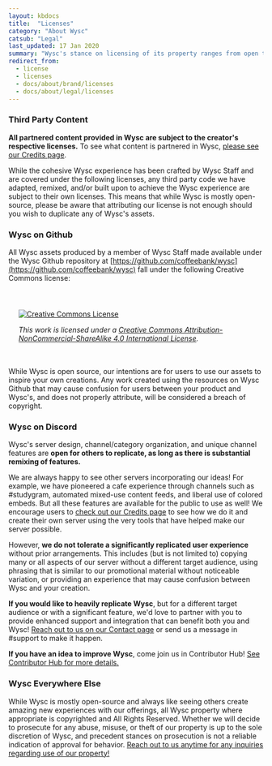 ```yaml
---
layout: kbdocs
title:  "Licenses"
category: "About Wysc"
catsub: "Legal"
last_updated: 17 Jan 2020
summary: "Wysc's stance on licensing of its property ranges from open to restricted based on your use case. Explore your options below."
redirect_from:
  - license
  - licenses
  - docs/about/brand/licenses
  - docs/about/legal/licenses
---
```



### Third Party Content

**All partnered content provided in Wysc are subject to the creator's respective licenses.** To see what content is partnered in Wysc, [please see our Credits page](credits).

While the cohesive Wysc experience has been crafted by Wysc Staff and are covered under the following licenses, any third party code we have adapted, remixed, and/or built upon to achieve the Wysc experience are subject to their own licenses. This means that while Wysc is mostly open-source, please be aware that attributing our license is not enough should you wish to duplicate any of Wysc's assets.


### Wysc on Github

All Wysc assets produced by a member of Wysc Staff made available under the Wysc Github repository at [https://github.com/coffeebank/wysc](https://github.com/coffeebank/wysc) fall under the following Creative Commons license:


<div style="padding:20px;padding-top:40px;">
<a rel="license" href="http://creativecommons.org/licenses/by-nc-sa/4.0/"><img alt="Creative Commons License" style="border-width:0" src="https://i.creativecommons.org/l/by-nc-sa/4.0/88x31.png" /></a>
<br>
<p style="font-style:italic;">This work is licensed under a <a rel="license" href="http://creativecommons.org/licenses/by-nc-sa/4.0/">Creative Commons Attribution-NonCommercial-ShareAlike 4.0 International License</a>.</p>
</div>

While Wysc is open source, our intentions are for users to use our assets to inspire your own creations. Any work created using the resources on Wysc Github that may cause confusion for users between your product and Wysc's, and does not properly attribute, will be considered a breach of copyright.


### Wysc on Discord

Wysc's server design, channel/category organization, and unique channel features are **open for others to replicate, as long as there is substantial remixing of features.**

We are always happy to see other servers incorporating our ideas! For example, we have pioneered a cafe experience through channels such as #studygram, automated mixed-use content feeds, and liberal use of colored embeds. But all these features are available for the public to use as well! We encourage users to [check out our Credits page](credits) to see how we do it and create their own server using the very tools that have helped make our server possible.

However, **we do not tolerate a significantly replicated user experience** without prior arrangements. This includes (but is not limited to) copying many or all aspects of our server without a different target audience, using phrasing that is similar to our promotional material without noticeable variation, or providing an experience that may cause confusion between Wysc and your creation.

**If you would like to heavily replicate Wysc**, but for a different target audience or with a significant feature, we'd love to partner with you to provide enhanced support and integration that can benefit both you and Wysc! [Reach out to us on our Contact page](../org/contact) or send us a message in #support to make it happen.

**If you have an idea to improve Wysc**, come join us in Contributor Hub! [See Contributor Hub for more details.](../../dev)


### Wysc Everywhere Else

While Wysc is mostly open-source and always like seeing others create amazing new experiences with our offerings, all Wysc property where appropriate is copyrighted and All Rights Reserved. Whether we will decide to prosecute for any abuse, misuse, or theft of our property is up to the sole discretion of Wysc, and precedent stances on prosecution is not a reliable indication of approval for behavior. [Reach out to us anytime for any inquiries regarding use of our property!](../org/contact)

